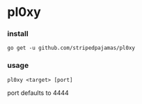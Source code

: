 # pl0xy

### install
`go get -u github.com/stripedpajamas/pl0xy`


### usage
`pl0xy <target> [port]`

port defaults to 4444
